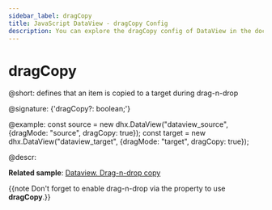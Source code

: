 ```yaml
---
sidebar_label: dragCopy
title: JavaScript DataView - dragCopy Config 
description: You can explore the dragCopy config of DataView in the documentation of the DHTMLX JavaScript UI library. Browse developer guides and API reference, try out code examples and live demos, and download a free 30-day evaluation version of DHTMLX Suite 7.
---
```


# dragCopy

@short: defines that an item is copied to a target during drag-n-drop

@signature: {'dragCopy?: boolean;'}

@example:
const source = new dhx.DataView("dataview_source", {dragMode: "source", dragCopy: true});
const target = new dhx.DataView("dataview_target", {dragMode: "target", dragCopy: true});

@descr:

**Related sample**: [Dataview. Drag-n-drop copy](https://snippet.dhtmlx.com/h89c3gl3)

{{note Don't forget to enable drag-n-drop via the [](dataview/api/dataview_dragmode_config.md) property to use **dragCopy**.}}

[comment]: # (@relatedapi: dataview/configuration.md#drag-n-drop-of-items)
